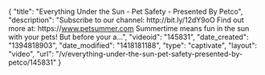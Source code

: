 {
    "title": "Everything Under the Sun - Pet Safety - Presented By Petco",
    "description": "Subscribe to our channel: http:\/\/bit.ly\/12dY9oO Find out more at: https:\/\/www.petsummer.com Summertime means fun in the sun with your pets! But before your a...",
    "videoid": "145831",
    "date_created": "1394818903",
    "date_modified": "1418181188",
    "type": "captivate",
    "layout": "video",
    "url": "\/v\/everything-under-the-sun-pet-safety-presented-by-petco\/145831"
}